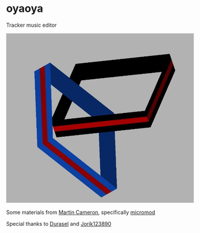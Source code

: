 # oyaoya
Tracker music editor

![](etc/logo.jpg)

Some materials from [Martin Cameron](https://github.com/martincameron), specifically [micromod](https://github.com/martincameron/micromod)

Special thanks to [Durasel](https://github.com/durasel74) and [Jorik123890](https://github.com/Jorik123890)
